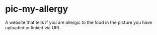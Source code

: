 # pic-my-allergy
A website that tells if you are allergic to the food in the picture you have uploaded or linked via URL.
